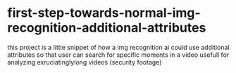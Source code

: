 # first-step-towards-normal-img-recognition-additional-attributes
this project is a little snippet of how a img recognition ai could use additional attributes so that user can search for specific moments in a video
usefull for analyzing exruciatinglylong videos 
(security footage)
